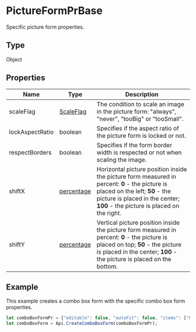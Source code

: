 # PictureFormPrBase

Specific picture form properties.

## Type

Object

## Properties

| Name | Type | Description |
| ---- | ---- | ----------- |
| scaleFlag | [ScaleFlag](../../Enumeration/ScaleFlag.md) | The condition to scale an image in the picture form: "always", "never", "tooBig" or "tooSmall". |
| lockAspectRatio | boolean | Specifies if the aspect ratio of the picture form is locked or not. |
| respectBorders | boolean | Specifies if the form border width is respected or not when scaling the image. |
| shiftX | [percentage](../../Enumeration/percentage.md) | Horizontal picture position inside the picture form measured in percent: **0** - the picture is placed on the left; **50** - the picture is placed in the center; **100** - the picture is placed on the right. |
| shiftY | [percentage](../../Enumeration/percentage.md) | Vertical picture position inside the picture form measured in percent: **0** - the picture is placed on top; **50** - the picture is placed in the center; **100** - the picture is placed on the bottom. |


## Example

This example creates a combo box form with the specific combo box form properties.

```javascript
let comboBoxFormPr = {"editable": false, "autoFit": false, "items": ["Latvia", "USA", "UK"]};
let comboBoxForm = Api.CreateComboBoxForm(comboBoxFormPr);
```
